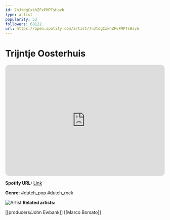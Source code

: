 ```yaml
---
id: 7nJtdgCxkhZFvFMPTsHavb
type: artist
popularity: 53
followers: 68122
url: https://open.spotify.com/artist/7nJtdgCxkhZFvFMPTsHavb
---
```

# Trijntje Oosterhuis

<iframe style="border-radius:12px" src="https://open.spotify.com/embed/artist/7nJtdgCxkhZFvFMPTsHavb" width="100%" height="352" frameBorder="0" allowfullscreen="" allow="autoplay; clipboard-write; encrypted-media; fullscreen; picture-in-picture" loading="lazy"></iframe>

**Spotify URL:** [Link](https://open.spotify.com/artist/7nJtdgCxkhZFvFMPTsHavb)

**Genre:**  #dutch_pop #dutch_rock

![Artist](https://i.scdn.co/image/ab6761610000e5ebb73163a0981b65ad977e6041)
**Related artists:**

[[producers/John Ewbank]]
[[Marco Borsato]]
